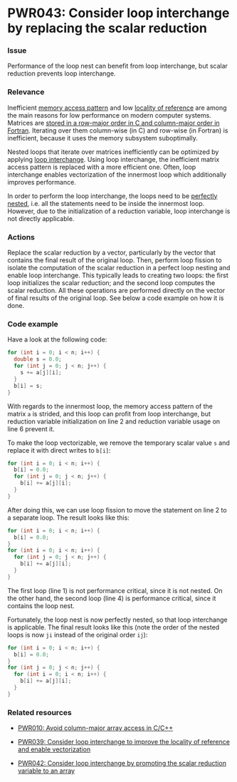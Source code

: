 # PWR043: Consider loop interchange by replacing the scalar reduction

### Issue

Performance of the loop nest can benefit from loop interchange, but scalar
reduction prevents loop interchange.

### Relevance

Inefficient [memory access pattern](/Glossary/Memory-access-pattern.md) and low
[locality of reference](/Glossary/Locality-of-reference.md) are among the main
reasons for low performance on modern computer systems. Matrices are
[stored in a row-major order in C and column-major order in Fortran](https://www.appentra.com/knowledge/glossary-row-major-and-column-major-order/).
Iterating over them column-wise (in C) and row-wise (in Fortran) is inefficient,
because it uses the memory subsystem suboptimally.

Nested loops that iterate over matrices inefficiently can be optimized by
applying [loop interchange](/Glossary/Loop-interchange.md). Using loop
interchange, the inefficient matrix access pattern is replaced with a more
efficient one. Often, loop interchange enables vectorization of the innermost
loop which additionally improves performance.

In order to perform the loop interchange, the loops need to be
[perfectly nested](/Glossary/Perfect-loop-nesting.md), i.e. all the statements
need to be inside the innermost loop. However, due to the initialization of a
reduction variablе, loop interchange is not directly applicable.

### Actions

Replace the scalar reduction by a vector, particularly by the vector that
contains the final result of the original loop. Then, perform loop fission to
isolate the computation of the scalar reduction in a perfect loop nesting and
enable loop interchange. This typically leads to creating two loops: the first
loop initializes the scalar reduction; and the second loop computes the scalar
reduction. All these operations are performed directly on the vector of final
results of the original loop. See below a code example on how it is done.

### Code example

Have a look at the following code:

```c
for (int i = 0; i < n; i++) {
  double s = 0.0;
  for (int j = 0; j < n; j++) {
    s += a[j][i];
  }
  b[i] = s;
}
```

With regards to the innermost loop, the memory access pattern of the matrix `a`
is strided, and this loop can profit from loop interchange, but reduction
variable initialization on line 2 and reduction variable usage on line 6 prevent
it.

To make the loop vectorizable, we remove the temporary scalar value `s` and
replace it with direct writes to `b[i]`:

```c
for (int i = 0; i < n; i++) {
  b[i] = 0.0;
  for (int j = 0; j < n; j++) {
    b[i] += a[j][i];
  }
}
```

After doing this, we can use loop fission to move the statement on line 2 to a
separate loop. The result looks like this:

```c
for (int i = 0; i < n; i++) {
  b[i] = 0.0;
}
for (int i = 0; i < n; i++) {
  for (int j = 0; j < n; j++) {
    b[i] += a[j][i];
  }
}
```

The first loop (line 1) is not performance critical, since it is not nested. On
the other hand, the second loop (line 4) is performance critical, since it
contains the loop nest.

Fortunately, the loop nest is now perfectly nested, so that loop interchange is
applicable. The final result looks like this (note the order of the nested loops
is now `ji` instead of the original order `ij`):

```c
for (int i = 0; i < n; i++) {
  b[i] = 0.0;
}
for (int j = 0; j < n; j++) {
  for (int i = 0; i < n; i++) {
    b[i] += a[j][i];
  }
}
```

### Related resources

* [PWR010: Avoid column-major array access in C/C++](/Checks/PWR010/README.md)

* [PWR039: Consider loop interchange to improve the locality of reference and enable vectorization](/Checks/PWR039/README.md)

* [PWR042: Consider loop interchange by promoting the scalar reduction variable to an array](/Checks/PWR042/README.md)
